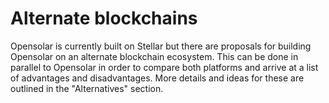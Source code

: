 # Alternate blockchains

Opensolar is currently built on Stellar but there are proposals for building Opensolar on an alternate blockchain ecosystem. This can be done in parallel to Opensolar in order to compare both platforms and arrive at a list of advantages and disadvantages. More details and ideas for these are outlined in the "Alternatives" section.

